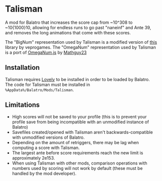 # Talisman
A mod for Balatro that increases the score cap from ~10^308 to ~10{1000}10, allowing for endless runs to go past "naneinf" and Ante 39, and removes the long animations that come with these scores.

The "BigNum" representation used by Talisman is a modified version of [this](https://github.com/veprogames/lua-big-number) library by veprogames.
The "OmegaNum" representation used by Talisman is a port of [OmegaNum.js](https://github.com/Naruyoko/OmegaNum.js/blob/master/OmegaNum.js) by [Mathguy23](https://github.com/Mathguy23)

## Installation
Talisman requires [Lovely](https://github.com/ethangreen-dev/lovely-injector) to be installed in order to be loaded by Balatro. The code for Talisman must be installed in `%AppData%/Balatro/Mods/Talisman`.

## Limitations
- High scores will not be saved to your profile (this is to prevent your profile save from being incompatible with an unmodified instance of Balatro)
- Savefiles created/opened with Talisman aren't backwards-compatible with unmodified versions of Balatro.
- Depending on the amount of retriggers, there may be lag when computing a score with Talisman.
- The largest ante before score requirements reach the new limit is approximately 2e153.
- When using Talisman with other mods, comparison operations with numbers used by scoring will not work by default (these must be handled by the mod developer).
